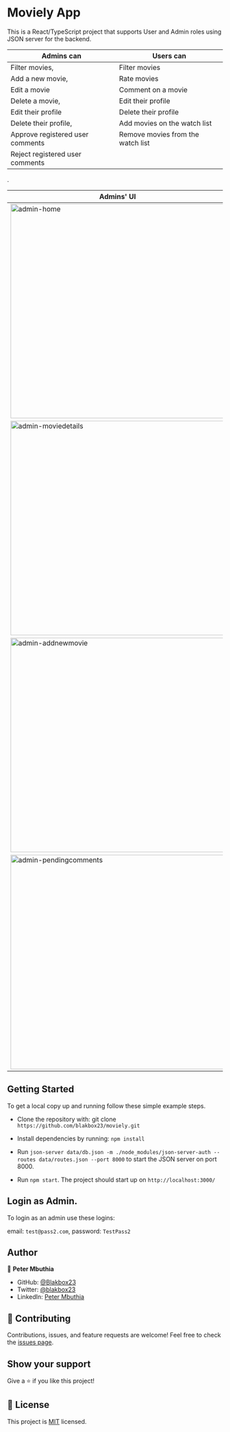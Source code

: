 # Moviely App

This is a React/TypeScript project that supports User and Admin roles using JSON server for the backend.

| Admins can                                         | Users can                             |
  ---------------                                    | --------------
| Filter movies,                                     | Filter movies                         |
| Add a new movie,                                   | Rate movies                           |
| Edit a movie                                       | Comment on a movie                    |
| Delete a movie,                                    | Edit their profile                    |
| Edit their profile                                 | Delete their profile                  |
| Delete their profile,                              | Add movies on the watch list          |
| Approve registered user comments   | Remove movies from the watch list     |
| Reject registered user comments     |                                       |

.

| Admins' UI                                          | Users' UI                             |
  ---------------                                    | --------------
| <img width="500" alt="admin-home" src="https://user-images.githubusercontent.com/36844547/161004813-6cf7b5bb-fd8c-4db9-bf8d-509c345fba72.PNG"> | <img width="500" alt="User-home" src="https://user-images.githubusercontent.com/36844547/161009016-487dc43b-6271-45cf-90bf-7dd4d600740c.PNG"> |                       |
| <img width="500" alt="admin-moviedetails" src="https://user-images.githubusercontent.com/36844547/161005316-380049e9-6340-4f26-bcdc-87849cfc7c0e.PNG">                |<img width="500" alt="User-moviedesc" src="https://user-images.githubusercontent.com/36844547/161009031-b0ba9aa2-da34-4851-b14a-1531a0a91f6a.PNG"> |
| <img width="500" alt="admin-addnewmovie" src="https://user-images.githubusercontent.com/36844547/161007199-e40d0db2-0417-4010-a586-1269d11a77ef.PNG">               | <img width="500" alt="user-profilepage" src="https://user-images.githubusercontent.com/36844547/161009061-8c64e465-52bb-4e9e-8963-f267aa97e94e.PNG"> |
| <img width="500" alt="admin-pendingcomments" src="https://user-images.githubusercontent.com/36844547/161007244-27a4b50b-118a-43d5-9246-d05c285890b8.PNG">              | <img width="500" alt="user-watchlist" src="https://user-images.githubusercontent.com/36844547/161009078-2528d595-4503-4bc4-b35e-03d46da07b8c.PNG"> |




## Getting Started
To get a local copy up and running follow these simple example steps.

   - Clone the repository with: git clone `https://github.com/blakbox23/moviely.git`
    
   - Install dependencies by running: `npm install`
    
   - Run `json-server data/db.json -m ./node_modules/json-server-auth --routes data/routes.json --port 8000` to start the JSON server on port 8000.
    
   - Run `npm start`. The project should start up on `http://localhost:3000/`


## Login as Admin.
To login as an admin use these logins:


email: `test@pass2.com`,
password: `TestPass2`


## Author

👤 **Peter Mbuthia**
- GitHub: [@Blakbox23](https://github.com/blakbox23)
- Twitter: [@blakbox23](https://twitter.com/blakbox23)
- LinkedIn: [Peter Mbuthia](https://www.linkedin.com/in/peter-mbuthia)


## 🤝 Contributing

Contributions, issues, and feature requests are welcome!
Feel free to check the [issues page](https://github.com/blakbox23/moviely/issues).

## Show your support

Give a ⭐️ if you like this project!


## 📝 License

This project is [MIT](./MIT.md) licensed.

